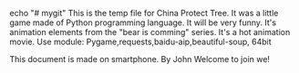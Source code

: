 echo "# mygit"
This is the temp file for China Protect Tree.
It was a little game made of Python programming language.
It will be very funny.
It's animation elements from the "bear is comming" series.
It's a hot animation movie.
Use module:
Pygame,requests,baidu-aip,beautiful-soup,
64bit

This document is made on smartphone.
By John
Welcome to join we!
